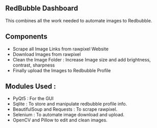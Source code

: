 RedBubble Dashboard
--

This combines all the work needed to automate images to Redbubble.


## Components

- Scrape all Image Links from rawpixel Website
- Download Images from rawpixel
- Clean the Image Folder : Increase Image size and add brightness, contrast, sharpness
- Finally upload the Images to Redbubble Profile

## Modules Used :
- PyQt5 : For the GUI
- Sqlite : To store and manipulate redbubble profile info.
- BeautifulSoup and Requests : To scrape rawpixel.
- Selenium : To automate image download and upload.
- OpenCV and Pillow to edit and clean images.

